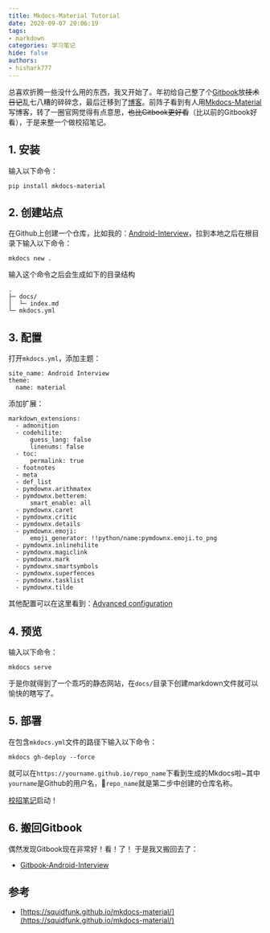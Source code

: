 ```yaml
---
title: Mkdocs-Material Tutorial
date: 2020-09-07 20:06:19
tags: 
- markdown
categories: 学习笔记
hide: false
authors: 
- hishark777
---
```

总喜欢折腾一些没什么用的东西，我又开始了。年初给自己整了个[Gitbook](https://hishark777.com/777-Tech-Diary/)放~~技术日记~~乱七八糟的碎碎念，最后迁移到了[博客](http://localhost:4000/categories/%E6%8A%80%E6%9C%AF%E6%97%A5%E8%AE%B0/)。前阵子看到有人用[Mkdocs-Material](https://squidfunk.github.io/mkdocs-material/)写博客，转了一圈官网觉得有点意思，~~也比Gitbook更好看~~（比以前的Gitbook好看），于是来整一个做校招笔记。



## 1. 安装
输入以下命令：
```
pip install mkdocs-material
```
## 2. 创建站点
在Github上创建一个仓库，比如我的：[Android-Interview](https://github.com/hishark/Android-Interview/tree/master)，拉到本地之后在根目录下输入以下命令：
```shell
mkdocs new .
```

输入这个命令之后会生成如下的目录结构
```
.
├─ docs/
│  └─ index.md
└─ mkdocs.yml
```

## 3. 配置
打开`mkdocs.yml`，添加主题：
```
site_name: Android Interview
theme:
  name: material
```

添加扩展：
```
markdown_extensions:
  - admonition
  - codehilite:
      guess_lang: false
      linenums: false
  - toc:
      permalink: true
  - footnotes
  - meta
  - def_list
  - pymdownx.arithmatex
  - pymdownx.betterem:
      smart_enable: all
  - pymdownx.caret
  - pymdownx.critic
  - pymdownx.details
  - pymdownx.emoji:
      emoji_generator: !!python/name:pymdownx.emoji.to_png
  - pymdownx.inlinehilite
  - pymdownx.magiclink
  - pymdownx.mark
  - pymdownx.smartsymbols
  - pymdownx.superfences
  - pymdownx.tasklist
  - pymdownx.tilde
```

其他配置可以在这里看到：[Advanced configuration](https://squidfunk.github.io/mkdocs-material/creating-your-site/#advanced-configuration)

## 4. 预览
输入以下命令：
```shell
mkdocs serve
```

于是你就得到了一个乖巧的静态网站，在`docs/`目录下创建markdown文件就可以愉快的瞎写了。

## 5. 部署
在包含`mkdocs.yml`文件的路径下输入以下命令：
```shell
mkdocs gh-deploy --force
```

就可以在`https://yourname.github.io/repo_name`下看到生成的Mkdocs啦~其中`yourname`是Github的用户名，`repo_name`就是第二步中创建的仓库名称。

[校招笔记](https://hishark777.com/Android-Interview/)启动！

## 6. 搬回Gitbook
偶然发现Gitbook现在非常好！看！了！
于是我又搬回去了：
- [Gitbook-Android-Interview](https://hishark777.gitbook.io/android-interview/)

## 参考
- [https://squidfunk.github.io/mkdocs-material/](https://squidfunk.github.io/mkdocs-material/)